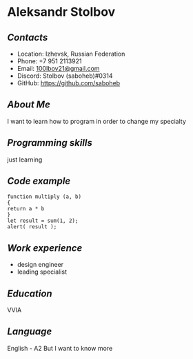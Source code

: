 # Aleksandr Stolbov

## *Contacts*
* Location: Izhevsk, Russian Federation
* Phone: +7 951 2113921
* Email: 100lbov21@gmail.com
* Discord: Stolbov (saboheb)#0314 
* GitHub: https://github.com/saboheb

## *About Me*
I want to learn how to program in order to change my specialty

## *Programming skills*
just learning

## *Code example*
```
function multiply (a, b) 
{
return a * b
}
let result = sum(1, 2);
alert( result );
```

## *Work experience*
* design engineer
* leading specialist

## *Education*
VVIA

## *Language*
English - A2
But I want to know more
